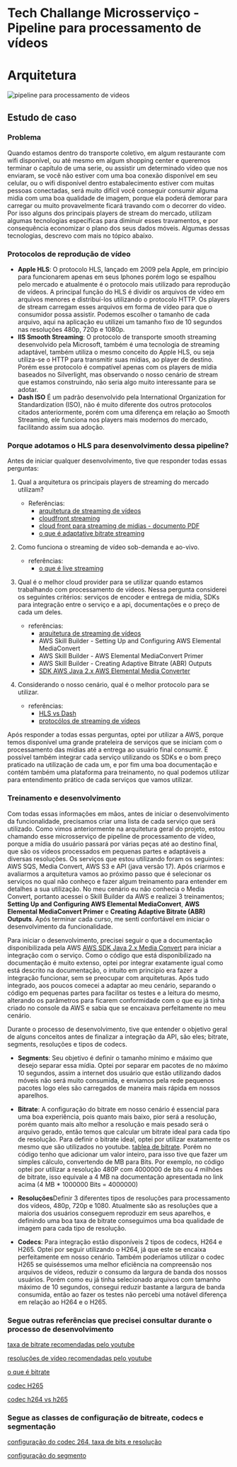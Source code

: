 # Tech Challange Microsserviço - Pipeline para processamento de vídeos

# Arquitetura
![pipeline para processamento de videos](https://firebasestorage.googleapis.com/v0/b/app-english-class.appspot.com/o/postech-fase4%2Farquitetura-processamento-de-videos.png?alt=media&token=442dd15b-e4be-4478-84fa-6f9bae08633a)


## Estudo de caso

### Problema
Quando estamos dentro do transporte coletivo, em algum restaurante com wifi disponível, ou até mesmo em algum shopping center e queremos terminar o capítulo de uma serie, ou assistir um determinado vídeo que nos enviaram, se você não estiver com uma boa conexão disponível em seu celular, ou o wifi disponível dentro estabalecimento estiver com muitas pessoas conectadas, será muito difícil você conseguir consumir alguma midia com uma boa qualidade de imagem, porque ela poderá demorar para carregar ou muito provavelmente ficará travando com o decorrer do vídeo.
Por isso alguns dos principais players de stream do mercado, utilizam algumas tecnologias específicas para diminuir esses travamentos, e por consequência economizar o plano dos seus dados móveis. Algumas dessas tecnologias, descrevo com mais no tópico abaíxo.

### Protocolos de reprodução de vídeo

- **Apple HLS**: O protocolo HLS, lançado em 2009 pela Apple, em princípio para funcionarem apenas em seus Iphones porém logo se espalhou pelo mercado e atualmente é o protocolo mais utilizado para reprodução de vídeos. A principal função do HLS é dividir os arquivos de vídeo em arquivos menores e distribuí-los utilizando o protocolo HTTP. Os players de stream carregam esses arquivos em forma de vídeo para que o consumidor possa assistir. Podemos escolher o tamanho de cada arquivo, aqui na aplicação eu utilizei um tamanho fixo de 10 segundos nas resoluções 480p, 720p e 1080p.
- **IIS Smooth Streaming**: O protocolo de transporte smooth streaming desenvolvido pela Microsoft, também é uma tecnologia de streaming adaptável, também utiliza o mesmo conceito do Apple HLS, ou seja utiliza-se o HTTP para transmitir suas mídias, ao player de destino. Porém esse protocolo é compatível apenas com os players de mídia baseados no Silverlight, mas observando o nosso cenário de stream que estamos construindo, não seria algo muito interessante para se adotar.   
- **Dash ISO** É um padrão desenvolvido pela International Organization for Standardization (ISO), não é muito diferente dos outros protocolos citados anteriormente, porém com uma diferença em relação ao Smooth Streaming, ele funciona nos players mais modernos do mercado, facilitando assim sua adoção.

### Porque adotamos o HLS para desenvolvimento dessa pipeline? 

Antes de iniciar qualquer desenvolvimento, tive que responder todas essas perguntas: 
1. Qual a arquitetura os principais players de streaming do mercado utilizam?
     - Referências:
         - [arquitetura de streaming de vídeos](https://aws.amazon.com/pt/developer/application-security-performance/articles/video-streaming-architectures/)
         - [cloudfront streaming](https://aws.amazon.com/pt/cloudfront/streaming/)
         - [cloud front para streaming de midias - documento PDF](https://d1.awsstatic.com/whitepapers/amazon-cloudfront-for-media.pdf)
         - [o que é adaptative bitrate streaming](https://www.cloudflare.com/learning/video/what-is-adaptive-bitrate-streaming/)
2. Como funciona o streaming de vídeo sob-demanda e ao-vivo.
    - referências:
        - [o que é live streaming](https://www.cloudflare.com/pt-br/learning/video/what-is-live-streaming/)
      
3. Qual é o melhor cloud provider para se utilizar quando estamos trabalhando com processamento de vídeos. Nessa pergunta considerei os seguintes critérios: serviços de encoder e entrega de mídia, SDKs para integração entre o serviço e a api, documentações e o preço de cada um deles.
    - referências:
        - [arquitetura de streaming de vídeos](https://aws.amazon.com/pt/developer/application-security-performance/articles/video-streaming-architectures/)
        - AWS Skill Builder - Setting Up and Configuring AWS Elemental MediaConvert
        - AWS Skill Builder - AWS Elemental MediaConvert Primer
        - AWS Skill Builder - Creating Adaptive Bitrate (ABR) Outputs
        - [SDK AWS Java 2.x AWS Elemental Media Converter](https://docs.aws.amazon.com/sdk-for-java/latest/developer-guide/java_mediaconvert_code_examples.html)
4. Considerando o nosso cenário, qual é o melhor protocolo para se utilizar.
    - referências:
        - [HLS vs Dash](https://www.cloudflare.com/pt-br/learning/video/what-is-mpeg-dash/)
        - [protocólos de streaming de vídeos](https://www.dacast.com/blog/video-streaming-protocol/)

Após responder a todas essas perguntas, optei por utilizar a AWS, porque temos disponível uma grande prateleira de serviços que se iniciam com o processamento das mídias até a entrega ao usuário final consumir. É possível também integrar cada serviço utilizando os SDKs e o bom preço praticado na utilização de cada um, e por fim uma boa documentação e contém também uma plataforma para treinamento, no qual podemos utilizar para entendimento prático de cada serviços que vamos utilizar. 

### Treinamento e desenvolvimento

Com todas essas informações em mãos, antes de iniciar o desenvolvimento da funcionalidade, precisamos criar uma lista de cada serviço que será utilizado. Como vimos anteriormente na arquitetura geral do projeto, estou chamando esse microsserviço de pipeline de processamento de vídeo, porque a mídia do usuário passará por várias peças até ao destino final, que são os vídeos processados em pequenas partes e adaptáveis a diversas resoluções. 
Os serviços que estou utilizando foram os seguintes: AWS SQS, Media Convert, AWS S3 e API (java versão 17).
Após criarmos e avaliarmos a arquitetura vamos ao próximo passo que é selecionar os serviços no qual não conheço e fazer algum treinamento para entender em detalhes a sua utilização. No meu cenário eu não conhecia o Media Convert, portanto acessei o Skill Builder da AWS e realizei 3 treinamentos; **Setting Up and Configuring AWS Elemental MediaConvert**, **AWS Elemental MediaConvert Primer** e **Creating Adaptive Bitrate (ABR) Outputs**. Após terminar cada curso, me senti confortável em iniciar o desenvolvimento da funcionalidade. 

Para iniciar o desenvolvimento, precisei seguir o que a documentação disponibilizada pela AWS [AWS SDK Java 2.x Media Convert](https://docs.aws.amazon.com/sdk-for-java/latest/developer-guide/java_mediaconvert_code_examples.html) para iniciar a integração com o serviço. Como o código que está disponibilizado na documentação é muito extenso, optei por integrar exatamente igual como está descrito na documentação, o intuito em principio era fazer a integração funcionar, sem se preocupar com arquiteturas. Após tudo integrado, aos poucos comecei a adaptar ao meu cenário, separando o código em pequenas partes para facilitar os testes e a leitura do mesmo, alterando os parâmetros para ficarem conformidade com o que eu já tinha criado no console da AWS e sabia que se encaixava perfeitamente no meu cenário. 

Durante o processo de desenvolvimento, tive que entender o objetivo geral de alguns conceitos antes de finalizar a integração da API, são eles; bitrate, segments, resoluções e tipos de codecs. 

- **Segments**: Seu objetivo é definir o tamanho mínimo e máximo que desejo separar essa mídia. Optei por separar em pacotes de no máximo 10 segundos, assim a internet dos usuário que estão utilizando dados móveis não será muito consumida, e enviamos pela rede pequenos pacotes logo eles são carregados de maneira mais rápida em nossos aparelhos.

- **Bitrate**: A configuração do bitrate em nosso cenário é essencial para uma boa experiência, pois quanto mais baixo, pior será a resolução, porém quanto mais alto melhor a resolução e mais pesado será o arquivo gerado, então temos que calcular um bitrate ideal para cada tipo de resolução. Para definir o bitrate ideal, optei por utilizar exatamente os mesmo que são utilizados no youtube. [tablea de bitrate](https://firebasestorage.googleapis.com/v0/b/app-english-class.appspot.com/o/postech-fase4%2Fbitrate.png?alt=media&token=7344ce95-f8d6-46fb-aac5-8db2bfeef03c). Porém no código tenho que adicionar um valor inteiro, para isso tive que fazer um simples cálculo, convertendo de MB para Bits. Por exemplo, no código optei por utilizar a resolução 480P com 4000000 de bits ou 4 milhões de bitrate, isso equivale a 4 MB na documentação apresentada no link acima (4 MB * 1000000 Bits = 4000000)

- **Resoluções**Definir 3 diferentes tipos de resoluções para processamento dos vídeos, 480p, 720p e 1080. Atualmente são as resoluções que a maioria dos usuários conseguem reproduzir em seus aparelhos, e definindo uma boa taxa de bitrate conseguimos uma boa qualidade de imagem para cada tipo de resolução.
  
- **Codecs**: Para integração estão disponíveis 2 tipos de codecs, H264 e H265. Optei por seguir utilizando o H264, já que este se encaixa perfeitamente em nosso cenário. Também poderíamos utilizar o codec H265 se quiséssemos uma melhor eficiência na compreensão nos arquivos de vídeos, reduzir o consumo da largura de banda dos nossos usuários. Porém como eu já tinha selecionado arquivos com tamanho máximo de 10 segundos, consegui reduzir bastante a largura de banda consumida, então ao fazer os testes não percebi uma notável diferença em relação ao H264 e o H265. 
  


### Segue outras referências que precisei consultar durante o processo de desenvolvimento

[taxa de bitrate recomendadas pelo youtube](https://support.google.com/youtube/answer/1722171?hl=en&ref_topic=9257782&sjid=16957253743887332310-SA)

[resoluções de vídeo recomendadas pelo youtube](https://support.google.com/youtube/answer/6375112?hl=en&ref_topic=9257782&sjid=16957253743887332310-SA)

[o que é bitrate](https://canaltech.com.br/internet/o-que-e-bitrate-e-como-isso-influencia-na-qualidade-dos-videos-162423/)

[codec H265](https://tecnoblog.net/responde/o-que-e-h-265/)

[codec h264 vs h265](https://aws.amazon.com/pt/media/tech/high-efficiency-video-coding/)

### Segue as classes de configuração de bitreate, codecs e segmentação
[configuração do codec 264, taxa de bits e resolução](https://github.com/JonasBarros1998/processamento-de-videos/blob/main/src/main/java/com/br/stream/processamentoDeVideo/infra/processarMidias/gruposDeSaida/AppleHLSH264.java)

[configuração do segmento](https://github.com/JonasBarros1998/processamento-de-videos/blob/main/src/main/java/com/br/stream/processamentoDeVideo/infra/processarMidias/gruposDeSaida/AppleHLSContainer.java) 


